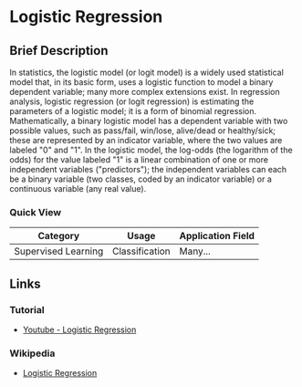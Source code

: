 # Logistic Regression

## Brief Description

In statistics, the logistic model (or logit model) is a widely used statistical model that, in its basic form, uses a logistic function to model a binary dependent variable; many more complex extensions exist. In regression analysis, logistic regression (or logit regression) is estimating the parameters of a logistic model; it is a form of binomial regression. Mathematically, a binary logistic model has a dependent variable with two possible values, such as pass/fail, win/lose, alive/dead or healthy/sick; these are represented by an indicator variable, where the two values are labeled "0" and "1". In the logistic model, the log-odds (the logarithm of the odds) for the value labeled "1" is a linear combination of one or more independent variables ("predictors"); the independent variables can each be a binary variable (two classes, coded by an indicator variable) or a continuous variable (any real value).

### Quick View

Category|Usage|Application Field
--------|-----|-----------------
Supervised Learning|Classification|Many...

## Links

### Tutorial

* [Youtube - Logistic Regression](https://youtu.be/7qJ7GksOXoA)

### Wikipedia

* [Logistic Regression](https://en.wikipedia.org/wiki/Logistic_regression)